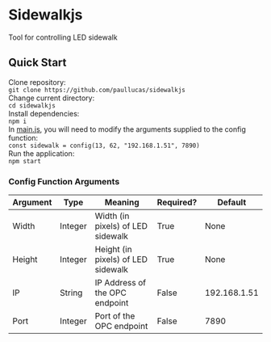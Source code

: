# Sidewalkjs
Tool for controlling LED sidewalk

## Quick Start
Clone repository:
<br>
```git clone https://github.com/paullucas/sidewalkjs```
<br>
Change current directory:
<br>
```cd sidewalkjs```
<br>
Install dependencies:
<br>
```npm i```
<br>
In <a href="https://github.com/paullucas/sidewalkjs/blob/master/main.js#L2">main.js</a>, you will need to modify the arguments supplied to the config function:
<br>
```const sidewalk = config(13, 62, "192.168.1.51", 7890)```
<br>
Run the application:
<br>
```npm start```

### Config Function Arguments
Argument | Type | Meaning | Required? | Default
--- | --- | --- | --- | --- |
Width | Integer | Width (in pixels) of LED sidewalk | True | None |
Height | Integer | Height (in pixels) of LED sidewalk | True | None |
IP | String | IP Address of the OPC endpoint | False | 192.168.1.51 |
Port | Integer | Port of the OPC endpoint | False | 7890 |
